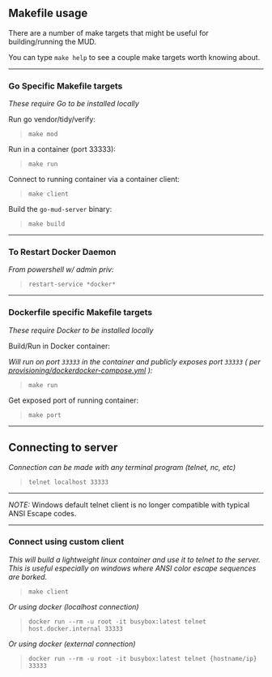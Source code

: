 ## Makefile usage

There are a number of make targets that might be useful for building/running the MUD.

You can type `make help` to see a couple make targets worth knowing about.

_________________

### **Go Specific Makefile targets**

_These require Go to be installed locally_

Run go vendor/tidy/verify:
> `make mod`

Run in a container (port 33333):
> `make run`

Connect to running container via a container client:
> `make client`

Build the `go-mud-server` binary:
> `make build`

_________________

### **To Restart Docker Daemon**

_From powershell w/ admin priv:_

> `restart-service *docker*`
_________________

### **Dockerfile specific Makefile targets**

_These require Docker to be installed locally_

Build/Run in Docker container:

_Will run on port `33333` in the container and publicly exposes port `33333` ( per [provisioning/dockerdocker-compose.yml](dockerdocker-compose.yml) ):_

>  `make run`



Get exposed port of running container:

>  `make port`


_________________

## Connecting to server

_Connection can be made with any terminal program (telnet, nc, etc)_
>  `telnet localhost 33333`

_________________
_NOTE:_ Windows default telnet client is no longer compatible with typical ANSI Escape codes.
_________________


### **Connect using custom client** 

_This will build a lightweight linux container and use it to telnet to the server. This is useful especially on windows where ANSI color escape sequences are borked._
> `make client`

_Or using docker (localhost connection)_
>  `docker run --rm -u root -it busybox:latest telnet host.docker.internal 33333`

_Or using docker (external connection)_
>  `docker run --rm -u root -it busybox:latest telnet {hostname/ip} 33333`
>
